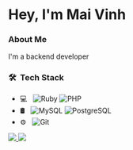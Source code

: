 # Hey, I'm Mai Vinh

### About Me 

I'm a backend developer

### 🛠 &nbsp;Tech Stack

- 💻 &nbsp;
  ![Ruby](https://img.shields.io/badge/-Ruby-333333?style=flat&logo=ruby)
  ![PHP](https://img.shields.io/badge/-PHP-333333?style=flat&logo=php)
- 🛢 &nbsp;
  ![MySQL](https://img.shields.io/badge/-MySQL-333333?style=flat&logo=mysql)
  ![PostgreSQL](https://img.shields.io/badge/-PostgreSQL-333333?style=flat&logo=PostgreSQL)
- ⚙️ &nbsp;
  ![Git](https://img.shields.io/badge/-Git-333333?style=flat&logo=git)


[![](https://github-readme-stats.vercel.app/api?username=vinhmai570&theme=buefy&show_icons=true)
![](https://github-readme-stats.vercel.app/api/top-langs/?username=vinhmai570&theme=buefy&layout=compact)](https://github.com/vinhmai570)
